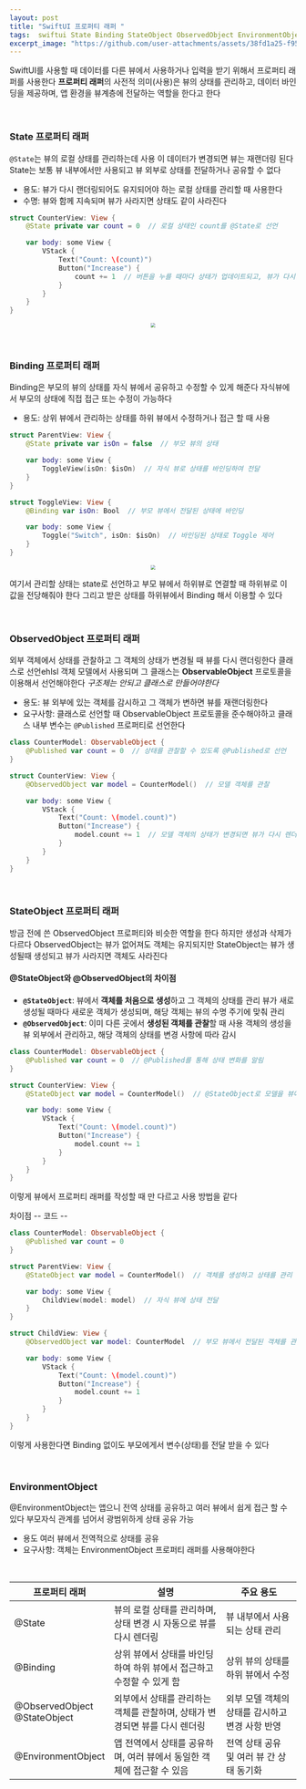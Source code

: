 ```yaml
---
layout: post
title: "SwiftUI 프로퍼티 래퍼 "
tags:  swiftui State Binding StateObject ObservedObject EnvironmentObject
excerpt_image: "https://github.com/user-attachments/assets/38fd1a25-f958-4b53-841f-90536088868d"
---
```


SwiftUI를 사용할 때 데이터를 다른 뷰에서 사용하거나 입력을 받기 위해서 프로퍼티 래퍼를 사용한다 **프로퍼티 래퍼**의 사전적 의미(사용)은 뷰의 상태를 관리하고, 데이터 바인딩을 제공하며, 앱 환경을 뷰계층에 전달하는 역할을 한다고 한다

&nbsp;

### State 프로퍼티 래퍼

`@State`는 뷰의 로컬 상태를 관리하는데 사용 이 데이터가 변경되면 뷰는 재랜더링 된다 State는 보통 뷰 내부에서만 사용되고 뷰 외부로 상태를 전달하거나 공유할 수 없다

* 용도: 뷰가 다시 랜더링되어도 유지되어야 하는 로컬 상태를 관리할 때 사용한다
* 수명: 뷰와 함께 지속되며 뷰가 사라지면 상태도 같이 사라진다

``` swift
struct CounterView: View {
    @State private var count = 0  // 로컬 상태인 count를 @State로 선언

    var body: some View {
        VStack {
            Text("Count: \(count)")
            Button("Increase") {
                count += 1  // 버튼을 누를 때마다 상태가 업데이트되고, 뷰가 다시 렌더링됨
            }
        }
    }
}
```

<center>
<img src="https://github.com/user-attachments/assets/01778fe1-2433-4eb8-9a76-655abcdcb508" style="zoom:50%;">
</center>

&nbsp;

### Binding 프로퍼티 래퍼

Binding은 부모의 뷰의 상태를 자식 뷰에서 공유하고 수정할 수 있게 해준다 자식뷰에서 부모의 상태에 직접 접근 또는 수정이 가능하다

* 용도: 상위 뷰에서 관리하는 상태를 하위 뷰에서 수정하거나 접근 할 때 사용

```swift
struct ParentView: View {
    @State private var isOn = false  // 부모 뷰의 상태

    var body: some View {
        ToggleView(isOn: $isOn)  // 자식 뷰로 상태를 바인딩하여 전달
    }
}

struct ToggleView: View {
    @Binding var isOn: Bool  // 부모 뷰에서 전달된 상태에 바인딩

    var body: some View {
        Toggle("Switch", isOn: $isOn)  // 바인딩된 상태로 Toggle 제어
    }
}
```

<center>
<img src="https://github.com/user-attachments/assets/38fd1a25-f958-4b53-841f-90536088868d" style="zoom:50%;">
</center>

여기서 관리할 상태는 state로 선언하고 부모 뷰에서 하위뷰로 연결할 때 하위뷰로 이 값을 전당해줘야 한다 그리고 받은 상태를 하위뷰에서 Binding 해서 이용할 수 있다

&nbsp;

### ObservedObject 프로퍼티 래퍼

외부 객체에서 상태를 관찰하고 그 객체의 상태가 변경될 때 뷰를 다시 랜더링한다 클래스로 선언ehlsl 객체 모델에서 사용되며 그 클래스는 **ObservableObject** 프로토콜을 이용해서 선언해야한다 *구조체는 안되고 클래스로 만들어야한다* 

* 용도: 뷰 외부에 있는 객체를 감시하고 그 객체가 변하면 뷰를 재랜더링한다
* 요구사항: 클래스로 선언할 때  ObservableObject 프로토콜을 준수해야하고 클래스 내부 변수는 `@Published` 프로퍼티로 선언한다

``` swift
class CounterModel: ObservableObject {
    @Published var count = 0  // 상태를 관찰할 수 있도록 @Published로 선언
}

struct CounterView: View {
    @ObservedObject var model = CounterModel()  // 모델 객체를 관찰

    var body: some View {
        VStack {
            Text("Count: \(model.count)")
            Button("Increase") {
                model.count += 1  // 모델 객체의 상태가 변경되면 뷰가 다시 렌더링됨
            }
        }
    }
}
```

&nbsp;

### StateObject 프로퍼티 래퍼

방금 전에 쓴 ObservedObject 프로퍼티와 비슷한 역할을 한다 하지만 생성과 삭제가 다르다 ObservedObject는 뷰가 없어져도 객체는 유지되지만 StateObject는 뷰가 생성될때 생성되고 뷰가 사라지면 객체도 사라진다

#### **@StateObject와 @ObservedObject의 차이점**

- **`@StateObject`**: 뷰에서 **객체를 처음으로 생성**하고 그 객체의 상태를 관리 뷰가 새로 생성될 때마다 새로운 객체가 생성되며, 해당 객체는 뷰의 수명 주기에 맞춰 관리
- **`@ObservedObject`**: 이미 다른 곳에서 **생성된 객체를 관찰**할 때 사용 객체의 생성을 뷰 외부에서 관리하고, 해당 객체의 상태를 변경 사항에 따라 감시

``` swift
class CounterModel: ObservableObject {
    @Published var count = 0  // @Published를 통해 상태 변화를 알림
}

struct CounterView: View {
    @StateObject var model = CounterModel()  // @StateObject로 모델을 뷰에서 직접 관리

    var body: some View {
        VStack {
            Text("Count: \(model.count)")
            Button("Increase") {
                model.count += 1
            }
        }
    }
}
```

이렇게 뷰에서 프로퍼티 래퍼를 작성할 때 만 다르고 사용 방법을 같다

차이점 -- 코드 --

``` swift
class CounterModel: ObservableObject {
    @Published var count = 0
}

struct ParentView: View {
    @StateObject var model = CounterModel()  // 객체를 생성하고 상태를 관리

    var body: some View {
        ChildView(model: model)  // 자식 뷰에 상태 전달
    }
}

struct ChildView: View {
    @ObservedObject var model: CounterModel  // 부모 뷰에서 전달된 객체를 관찰

    var body: some View {
        VStack {
            Text("Count: \(model.count)")
            Button("Increase") {
                model.count += 1
            }
        }
    }
}
```

이렇게 사용한다면 Binding 없이도 부모에게서 변수(상태)를 전달 받을 수 있다

&nbsp;

### EnvironmentObject

@EnvironmentObject는 앱으니 전역 상태를 공유하고 여러 뷰에서 쉽게 접근 할 수 있다 부모자식 관계를 넘어서 광범위하게 상태 공유 가능 

* 용도 여러 뷰에서 전역적으로 상태를 공유
* 요구사항: 객체는 EnvironmentObject 프로퍼티 래퍼를 사용해야한다

&nbsp;

| 프로퍼티 래퍼                     | 설명                                                         | 주요 용도                                       |
| --------------------------------- | ------------------------------------------------------------ | ----------------------------------------------- |
| @State                            | 뷰의 로컬 상태를 관리하며, 상태 변경 시 자동으로 뷰를 다시 렌더링 | 뷰 내부에서 사용되는 상태 관리                  |
| @Binding                          | 상위 뷰에서 상태를 바인딩하여 하위 뷰에서 접근하고 수정할 수 있게 함 | 상위 뷰의 상태를 하위 뷰에서 수정               |
| @ObservedObject<br />@StateObject | 외부에서 상태를 관리하는 객체를 관찰하며, 상태가 변경되면 뷰를 다시 렌더링 | 외부 모델 객체의 상태를 감시하고 변경 사항 반영 |
| @EnvironmentObject                | 앱 전역에서 상태를 공유하며, 여러 뷰에서 동일한 객체에 접근할 수 있음 | 전역 상태 공유 및 여러 뷰 간 상태 동기화        |

